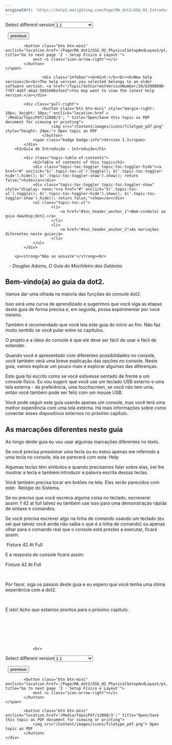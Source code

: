 ```yaml
---
originalUrl: 'https://help2.malighting.com/Page/MA_dot2/GSG_01_Introduction/pt/1.1'
---
```


<div class="topic-navigation">

<div class="pull-right">
	<span class="pull-left">


<div class="pull-left">
<form action="/Topic/SetCurrentVersionNumber" class="form-inline" id="frmTagSelector" method="post">	<span class="form-mini">
		<div class="input-prepend"><span class="add-on">Select different version</span><select autocomplete="off" id="versionNumberId" name="versionNumberId" onchange="$(this).closest('#frmTagSelector').submit();" style="width: 120px;"><option value="">- latest -</option>
<option selected="selected" value="3">1.1</option>
<option value="7">1.2</option>
<option value="12">1.3</option>
<option value="16">1.5</option>
<option value="29">1.9</option>
</select></div>
		<input data-val="true" data-val-number="The field Int32 must be a number." data-val-required="The Int32 field is required." id="ProductId" name="ProductId" type="hidden" value="7">
		<input id="CurrentGuid" name="CurrentGuid" type="hidden" value="b3900090-7787-4a5f-a6a2-5691606afee3">
	</span>
</form></div>&nbsp;	</span>
	<span class="pull-right" style="white-space: nowrap;">
			<button class="btn btn-mini" onclick="location.href='/Page/MA_dot2/GSG_00_Main/pt/1.1'; " title="Go to previous page 'Guia de Introdução'">
				<i class="icon-arrow-left"></i> previous
			</button>

			<button class="btn btn-mini" onclick="location.href='/Page/MA_dot2/GSG_02_PhysicalSetupAndLayout/pt/1.1';" title="Go to next page '2 - Setup Físico e Layout'">
				next <i class="icon-arrow-right"></i> 
			</button>
	</span>
</div>
<div class="clear-fix" style="margin-bottom: 10px"></div>
</div>

					<div class="infobox"><b>Hint:</b><br><b>New help version</b><br>The help version you selected belongs to an older software version. <a href="/Topic/SetCurrentVersionNumber/29/b3900090-7787-4a5f-a6a2-5691606afee3">You may want to view the latest help version.</a></div>

			<div class="pull-right">
					<button class="btn btn-mini" style="margin-right: 10px; height: 30px;" onclick="location.href = '/Media/TopicPdf/12888/3'; " title="Open/Save this topic as PDF document for viewing or printing">
						<img src="/Content/images/icons/filetype_pdf.png" style="height: 24px;"> Open topic as PDF
					</button>
				<span class="badge badge-info">Version 1.1</span>
			</div>
		<h1>Guia de Introdução - Introdução</h1>

			<div class="topic-table-of-contents">
				<h2>Table of contents of this topic</h2>
				<div class="topic-toc-toggler topic-toc-toggler-hide"><a href="#" onclick="$('.topic-toc-ul').toggle(); $('.topic-toc-toggler-hide').hide(); $('.topic-toc-toggler-show').show(); return false;">hide</a></div>
				<div class="topic-toc-toggler topic-toc-toggler-show" style="display: none;"><a href="#" onclick="$('.topic-toc-ul').toggle(); $('.topic-toc-toggler-hide').show(); $('.topic-toc-toggler-show').hide(); return false;">show</a></div>
				<ul class="topic-toc-ul">
						<li>
							<a href="#toc_header_anchor_1">Bem-vindo(a) ao guia da&nbsp;dot2.</a>
						</li>
						<li>
							<a href="#toc_header_anchor_2">As marcações diferentes neste guia</a>
						</li>
				</ul>
			</div>

		<p><strong>"Não se assuste"</strong><br>
<em>&nbsp; &nbsp;- Douglas Adams, O Guia do Mochileiro das Galáxias</em></p>

<a name="toc_header_anchor_1" id="toc_header_anchor_1" class="topic-toc-item"></a><h2>Bem-vindo(a) ao guia da&nbsp;dot2.</h2>

<p>Vamos dar uma olhada na maioria das funções do console dot2.</p>

<p>Isso será uma curva de aprendizado e sugerimos que você siga as etapas deste guia de forma precisa e, em seguida, possa experimentar por você mesmo.</p>

<p>Também é recomendado que você leia este guia do início ao fim. Não faz muito sentido se você pular entre os capítulos.</p>

<p>O projeto e a ideia do console é que ele deve ser fácil de usar e fácil de entender.</p>

<p>Quando você é apresentado com diferentes possibilidades no console, você também verá uma breve explicação das opções no console. Neste guia, vamos explicar um pouco mais e explorar algumas das diferenças.</p>

<p>Este guia foi escrito como se você estivesse sentado de frente a um console físico. Eu vou sugerir que você use um teclado USB externo e uma tela externa - de preferência, uma touchscreen, se você não tem uma, então você também pode ser feliz com um mouse USB.</p>

<p>Você pode seguir este guia usando apenas um console, mas você terá uma melhor experiência com uma tela externa. Há mais informações sobre como conectar esses dispositivos externos no próximo capítulo.</p>

<a name="toc_header_anchor_2" id="toc_header_anchor_2" class="topic-toc-item"></a><h2>As marcações diferentes neste guia</h2>

<p>Ao longo deste guia eu vou usar algumas marcações diferentes no texto.</p>

<p>Se você precisa pressionar uma tecla ou eu estou apenas me referindo a uma tecla no console, ela se parecerá com esta: <span class="hardkey">Help</span></p>

<p>Algumas teclas têm símbolos e quando precisamos falar sobre elas, irei lhe mostrar a tecla e também introduzir a palavra escrita dessas teclas.</p>

<p>Você também precisa tocar em botões na tela. Eles serão parecidos com este:&nbsp;&nbsp;<span class="softkey">Relógio do Sistema</span>.</p>

<p>Se eu preciso que você escreva alguma coisa no teclado, escreverei assim:&nbsp;<span class="syntax">f 42&nbsp;at&nbsp;full</span>&nbsp;talvez eu também use isso para uma demonstração rápida de sintaxe e comandos.</p>

<p>Se você precisa escrever algo na linha de comando usando um teclado (eu sei que talvez você ainda não saiba o que é a linha de comando) ou apenas olhar para o comando real que o console está prestes a executar, ficará assim:</p>

<div class="cl_input">&nbsp;Fixture 42 At Full</div>

<p>E a resposta do console ficará assim:</p>

<div class="cl_response">Fixture 42 At Full</div>

<p>&nbsp;</p>

<p>Por favor, siga os passos deste guia e eu espero que você tenha uma ótima experiência com a&nbsp;dot2.</p>

<p>&nbsp;</p>

<p>É isto! Acho que estamos prontos para o próximo capítulo.</p>

<p>&nbsp;</p>

<p>&nbsp;</p>

<p>&nbsp;</p>


				<br>
<div class="topic-navigation">

<div class="pull-right">
	<span class="pull-left">


<div class="pull-left">
<form action="/Topic/SetCurrentVersionNumber" class="form-inline" id="frmTagSelector" method="post">	<span class="form-mini">
		<div class="input-prepend"><span class="add-on">Select different version</span><select autocomplete="off" id="versionNumberId" name="versionNumberId" onchange="$(this).closest('#frmTagSelector').submit();" style="width: 120px;"><option value="">- latest -</option>
<option selected="selected" value="3">1.1</option>
<option value="7">1.2</option>
<option value="12">1.3</option>
<option value="16">1.5</option>
<option value="29">1.9</option>
</select></div>
		<input data-val="true" data-val-number="The field Int32 must be a number." data-val-required="The Int32 field is required." id="ProductId" name="ProductId" type="hidden" value="7">
		<input id="CurrentGuid" name="CurrentGuid" type="hidden" value="b3900090-7787-4a5f-a6a2-5691606afee3">
	</span>
</form></div>&nbsp;	</span>
	<span class="pull-right" style="white-space: nowrap;">
			<button class="btn btn-mini" onclick="location.href='/Page/MA_dot2/GSG_00_Main/pt/1.1'; " title="Go to previous page 'Guia de Introdução'">
				<i class="icon-arrow-left"></i> previous
			</button>

			<button class="btn btn-mini" onclick="location.href='/Page/MA_dot2/GSG_02_PhysicalSetupAndLayout/pt/1.1';" title="Go to next page '2 - Setup Físico e Layout'">
				next <i class="icon-arrow-right"></i> 
			</button>
	</span>
</div>
	<div class="clear-fix"></div>
	<div class="pull-right">
	
			<button class="btn btn-mini" onclick="location.href='/Media/TopicPdf/12888/3';" title="Open/Save this topic as PDF document for viewing or printing">
				<img src="/Content/images/icons/filetype_pdf.png"> Open topic as PDF
			</button>
	</div>
<div class="clear-fix" style="margin-bottom: 10px"></div>
</div>

	
